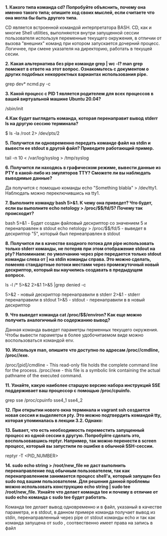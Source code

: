 <p><strong>1. Какого типа команда cd? Попробуйте объяснить, почему она именно такого типа; опишите ход своих мыслей, если считаете что она могла бы быть другого типа.&nbsp;</strong></p>

CD является встроенной командой интерпретатора BASH. CD, как и многие Shell utilities, выполняются внутри запущенной сессии пользователя используя переменные текущего окружения, в отличии от вызова "внешних" команд при котором запускается дочерний процесс. Логичнее, при смене указателя на директорию, работать в текущей сесии.


<p><strong>2. Какая альтернатива без pipe команде grep <some_string> <some_file> | wc -l? man grep поможет в ответе на этот вопрос. Ознакомьтесь с документом о других подобных некорректных вариантах использования pipe.</strong></p>

grep dev* ncmd.py -c


<p><strong>3. Какой процесс с PID 1 является родителем для всех процессов в вашей виртуальной машине Ubuntu 20.04?</strong></p>

/sbin/init

<p><strong>4.Как будет выглядеть команда, которая перенаправит вывод stderr ls на другую сессию терминала?</strong></p>

  
$ ls -la /root 2> /dev/pts/2


<p><strong>5. Получится ли одновременно передать команде файл на stdin и вывести ее stdout в другой файл? Приведите работающий пример.</strong></p>

tail -n 10 < /var/log/syslog > /tmp/syslog

<p><strong>6. Получится ли находясь в графическом режиме, вывести данные из PTY в какой-либо из эмуляторов TTY? Сможете ли вы наблюдать выводимые данные? </strong></p>

Да получится с помощью команды echo "Something blabla" > /dev/tty1. Наблюдать можно переключившись на tty1.
  
<p><strong>7. Выполните команду bash 5>&1. К чему она приведет? Что будет, если вы выполните echo netology > /proc/$$/fd/5? Почему так происходит?

</strong></p>

bash 5>&1 - Будет создан файловый дескриптор со значением 5 и перенаправлен в stdout
echo netology > /proc/$$/fd/5 - выведет в дескриптор "5", который был пернеаправлен в stdout
 
<p><strong>8. Получится ли в качестве входного потока для pipe использовать только stderr команды, не потеряв при этом отображение stdout на pty? Напоминаем: по умолчанию через pipe передается только stdout команды слева от | на stdin команды справа. Это можно сделать, поменяв стандартные потоки местами через промежуточный новый дескриптор, который вы научились создавать в предыдущем вопросе.</strong></p>
 
  ls -l /* 5>&2 2>&1 1>&5 |grep denied -c 

5>&2 - новый дескриптор перенаправили в stderr
2>&1 - stderr перенаправили в stdout 
1>&5 - stdout - перенаправили в в новый дескриптор
  
<p><strong>9. Что выведет команда cat /proc/$$/environ? Как еще можно получить аналогичный по содержанию вывод?</strong></p>
  
  Данная команда выведет параметры перменных текущего окружения. Чтобы вывести параметры в более удобочитаемом виде можно воспользоваться командой env.

<p><strong>10. Используя man, опишите что доступно по адресам /proc/<PID>/cmdline, /proc/<PID>/exe.</strong></p>
  
/proc/[pid]/cmdline  - This  read-only file holds the complete command line for the process.
/proc/<PID>/exe -   this file is a symbolic link containing the actual pathname of the executed command.
  
<p><strong>11. Узнайте, какую наиболее старшую версию набора инструкций SSE поддерживает ваш процессор с помощью /proc/cpuinfo.</strong></p>

grep sse /proc/cpuinfo
  sse4_1 sse4_2 
  
<p><strong>12. При открытии нового окна терминала и vagrant ssh создается новая сессия и выделяется pty. Это можно подтвердить командой tty, которая упоминалась в лекции 3.2. Однако:</strong></p>


<p><strong>13. Бывает, что есть необходимость переместить запущенный процесс из одной сессии в другую. Попробуйте сделать это, воспользовавшись reptyr. Например, так можно перенести в screen процесс, который вы запустили по ошибке в обычной SSH-сессии.</strong></p>
  
  reptyr -T <PID_NUMBER>
  
<p><strong>14. sudo echo string > /root/new_file не даст выполнить перенаправление под обычным пользователем, так как перенаправлением занимается процесс shell'а, который запущен без sudo под вашим пользователем. Для решения данной проблемы можно использовать конструкцию echo string | sudo tee /root/new_file. Узнайте что делает команда tee и почему в отличие от sudo echo команда с sudo tee будет работать.</strong></p>
  
  
 Команда tee делает вывод одновременно и в файл, указаный в качестве параметра, и в stdout, 
в данном примере команда получает вывод из stdin, перенаправленный через pipe от stdout команды echo
и так как команда запущена от sudo , соотвественно имеет права на запись в файл

